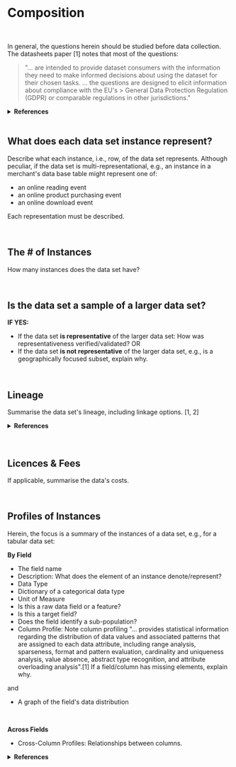 
<br>

# Composition

<br>

In general, the questions herein should be studied before data collection.  The datasheets paper [1] notes that most of the questions:

> "… are intended to provide dataset consumers with the information they need to make informed decisions about using 
> the dataset for their chosen tasks. … the questions are designed to elicit information about compliance with the EU's > General Data Protection Regulation (GDPR) or comparable regulations in other jurisdictions."

 
<details><summary><b>References</b></summary>
<ol>
<li><a href="https://arxiv.org/abs/1803.09010v8" target="_blank">Datasheets for Datasets</a>, arXiv:1803.09010v8, 2021, updated datasheet appendix</li>
<li><a href="https://www.talend.com/resources/what-is-data-profiling/" target="_blank">Data Profiling</a></li>
</ol>
</details>

<br>

## What does each data set instance represent?

Describe what each instance, i.e., row, of the data set represents.  Although peculiar, if the data set is 
multi-representational, e.g., an instance in a merchant's data base table might represent one of:

* an online reading event
* an online product purchasing event
* an online download event

Each representation must be described.

<br>

## The # of Instances

How many instances does the data set have?

<br>

## Is the data set a sample of a larger data set?

**IF YES:**

* If the data set **is representative** of the larger data set: How was representativeness verified/validated? OR
* If the data set **is not representative** of the larger data set, e.g., is a geographically focused subset, explain why.


<br>

## Lineage


Summarise the data set's lineage, including linkage options. [1, 2]

<details><summary><b>References</b></summary> 
<ol><li><a href="https://www.qlik.com/us/data-management/data-lineage" target="_blank">QLIK: What is data lineage?</a></li>
<li><a href="https://www.ibm.com/topics/data-lineage" target="_blank">IBM: What is data lineage?</a></li></ol>
</details>

<br>
<br>

## Licences & Fees

If applicable, summarise the data's costs.

<br>

## Profiles of Instances

Herein, the focus is a summary of the instances of a data set, e.g., for a tabular data set:

**By Field**

* The field name
* Description: What does the element of an instance denote/represent?
* Data Type
* Dictionary of a categorical data type
* Unit of Measure
* Is this a raw data field or a feature?
* Is this a target field?
* Does the field identify a sub-population?
* Column Profile: Note column profiling "… provides statistical information regarding the distribution of data values and 
  associated patterns that are assigned to each data attribute, including range analysis, sparseness, format and pattern 
  evaluation, cardinality and uniqueness analysis, value absence, abstract type recognition, and attribute overloading analysis".[1]  If a field/column has missing elements, explain why.

and

* A graph of the field's data distribution

<br>

**Across Fields**

* Cross-Column Profiles: Relationships between columns.

<details><summary><b>References</b></summary>
<ol><li>5.5.2 Profiling for Data Quality Assessment, in <a href="https://www.sciencedirect.com/book/9780123742254/master-data-management" target="_blank">Master Data Management</a>, Page 96, The MK/OMG Press, 
2008</li></ol>
</details>


<br>
<br>

<br>
<br>

<br>
<br>

<br>
<br>


